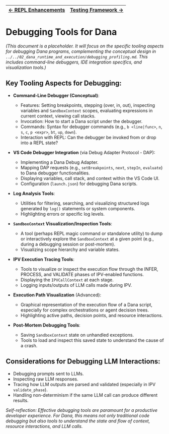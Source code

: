 | [← REPL Enhancements](./repl_enhancements.md) | [Testing Framework →](./testing_framework.md) |
|---|---|

# Debugging Tools for Dana

*(This document is a placeholder. It will focus on the specific tooling aspects for debugging Dana programs, complementing the conceptual design in `../../02_dana_runtime_and_execution/debugging_profiling.md`. This includes command-line debuggers, IDE integration specifics, and visualization tools.)*

## Key Tooling Aspects for Debugging:

*   **Command-Line Debugger (Conceptual)**:
    *   Features: Setting breakpoints, stepping (over, in, out), inspecting variables and `SandboxContext` scopes, evaluating expressions in current context, viewing call stacks.
    *   Invocation: How to start a Dana script under the debugger.
    *   Commands: Syntax for debugger commands (e.g., `b <line|func>`, `n`, `s`, `c`, `p <expr>`, `bt`, `up`, `down`).
    *   Interaction with REPL: Can the debugger be invoked from or drop into a REPL state?

*   **VS Code Debugger Integration** (via Debug Adapter Protocol - DAP):
    *   Implementing a Dana Debug Adapter.
    *   Mapping DAP requests (e.g., `setBreakpoints`, `next`, `stepIn`, `evaluate`) to Dana debugger functionalities.
    *   Displaying variables, call stack, and context within the VS Code UI.
    *   Configuration (`launch.json`) for debugging Dana scripts.

*   **Log Analysis Tools**: 
    *   Utilities for filtering, searching, and visualizing structured logs generated by `log()` statements or system components.
    *   Highlighting errors or specific log levels.

*   **`SandboxContext` Visualization/Inspection Tools**: 
    *   A tool (perhaps REPL magic command or standalone utility) to dump or interactively explore the `SandboxContext` at a given point (e.g., during a debugging session or post-mortem).
    *   Visualizing scope hierarchy and variable states.

*   **IPV Execution Tracing Tools**: 
    *   Tools to visualize or inspect the execution flow through the INFER, PROCESS, and VALIDATE phases of IPV-enabled functions.
    *   Displaying the `IPVCallContext` at each stage.
    *   Logging inputs/outputs of LLM calls made during IPV.

*   **Execution Path Visualization** (Advanced):
    *   Graphical representation of the execution flow of a Dana script, especially for complex orchestrations or agent decision trees.
    *   Highlighting active paths, decision points, and resource interactions.

*   **Post-Mortem Debugging Tools**: 
    *   Saving `SandboxContext` state on unhandled exceptions.
    *   Tools to load and inspect this saved state to understand the cause of a crash.

## Considerations for Debugging LLM Interactions:

*   Debugging prompts sent to LLMs.
*   Inspecting raw LLM responses.
*   Tracing how LLM outputs are parsed and validated (especially in IPV `validate_phase`).
*   Handling non-determinism if the same LLM call can produce different results.

*Self-reflection: Effective debugging tools are paramount for a productive developer experience. For Dana, this means not only traditional code debugging but also tools to understand the state and flow of context, resource interactions, and LLM calls.* 